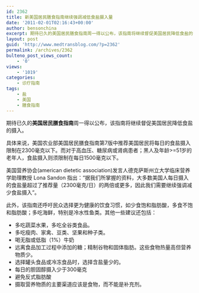 ```yaml
---
id: 2362
title: 新美国居民膳食指南继续强调减低食盐摄入量
date: '2011-02-01T02:16:43+00:00'
author: bensonchina
excerpt: 期待已久的美国居民膳食指南周一得以公布，该指南将继续督促美国居民降低食盐的摄入。
layout: post
guid: 'http://www.medtransblog.com/?p=2362'
permalink: /archives/2362
bulteno_post_views_count:
    - '0'
views:
    - '1019'
categories:
    - 诊疗指南
tags:
    - 盐
    - 美国
    - 膳食指南
---
```


期待已久的**美国居民膳食指南**周一得以公布，该指南将继续督促美国居民降低食盐的摄入。

具体来说，美国农业部美国居民膳食指南第7版中推荐美国居民将每日的食盐摄入限制在2300毫克以下。而对于高血压、糖尿病或肾病患者；黑人及年龄&gt;=51岁的老年人，食盐摄入则须限制在每日1500毫克以下。

美国营养协会(american dietetic association)发言人德克萨斯州立大学临床营养学助理教授 Lona Sandon 指出：“据我们所掌握的资料，大多数美国人每日摄入的食盐量超过了推荐量（2300毫克/日）的两倍或更多，因此我们需要继续强调减少食盐摄入”。

此外，该指南还呼吁民众选择更为健康的饮食习惯，如少食饱和脂肪酸，多食不饱和脂肪酸；多吃海鲜，特别是冷水性鱼类。其他一些建议还包括：

- 多吃蔬菜水果，多吃全谷类食品。
- 多吃瘦肉、家禽、豆类、坚果和种子类。
- 喝无脂或低脂（1%）牛奶
- 远离食品加工过程中添加的糖；精制谷物和固体脂肪。这些食物热量高但营养物质少。
- 选择罐头食品或冷冻食品时，选择含盐量少的。
- 每日的胆固醇摄入少于300毫克
- 避免反式脂肪酸
- 摄取营养物质的主要渠道应该是食物，而不能是补充剂。